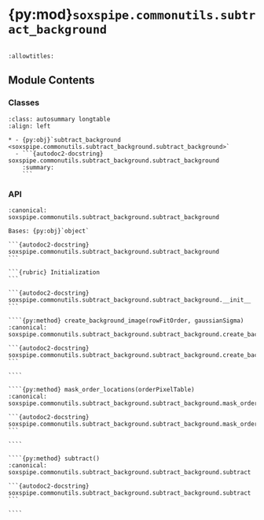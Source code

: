 # {py:mod}`soxspipe.commonutils.subtract_background`

```{py:module} soxspipe.commonutils.subtract_background
```

```{autodoc2-docstring} soxspipe.commonutils.subtract_background
:allowtitles:
```

## Module Contents

### Classes

````{list-table}
:class: autosummary longtable
:align: left

* - {py:obj}`subtract_background <soxspipe.commonutils.subtract_background.subtract_background>`
  - ```{autodoc2-docstring} soxspipe.commonutils.subtract_background.subtract_background
    :summary:
    ```
````

### API

`````{py:class} subtract_background(log, frame, orderTable, sofName=False, recipeName=False, settings=False, qcTable=False, productsTable=False, lamp='', startNightDate='')
:canonical: soxspipe.commonutils.subtract_background.subtract_background

Bases: {py:obj}`object`

```{autodoc2-docstring} soxspipe.commonutils.subtract_background.subtract_background
```

```{rubric} Initialization
```

```{autodoc2-docstring} soxspipe.commonutils.subtract_background.subtract_background.__init__
```

````{py:method} create_background_image(rowFitOrder, gaussianSigma)
:canonical: soxspipe.commonutils.subtract_background.subtract_background.create_background_image

```{autodoc2-docstring} soxspipe.commonutils.subtract_background.subtract_background.create_background_image
```

````

````{py:method} mask_order_locations(orderPixelTable)
:canonical: soxspipe.commonutils.subtract_background.subtract_background.mask_order_locations

```{autodoc2-docstring} soxspipe.commonutils.subtract_background.subtract_background.mask_order_locations
```

````

````{py:method} subtract()
:canonical: soxspipe.commonutils.subtract_background.subtract_background.subtract

```{autodoc2-docstring} soxspipe.commonutils.subtract_background.subtract_background.subtract
```

````

`````
